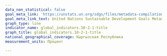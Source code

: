 ```yaml
---
data_non_statistical: false
goal_meta_link: 'https://unstats.un.org/sdgs/files/metadata-compilation/Metadata-Goal-10.pdf '
goal_meta_link_text: United Nations Sustainable Development Goals Metadata (PDF 4.0MB)
graph_type: line
indicator_name: global_indicators.10-2-1-title
graph_title: global_indicators.10-2-1-title
national_geographical_coverage: Кыргызская Республика
measurement_units: Процент

---
```

